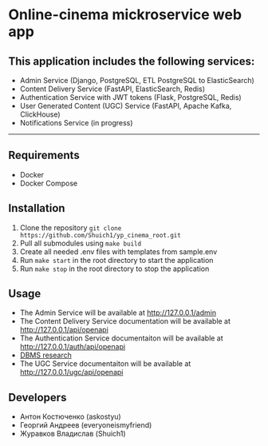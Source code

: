 Online-cinema mickroservice web app
================================================================================================
## This application includes the following services:
- Admin Service (Django, PostgreSQL, ETL PostgreSQL to ElasticSearch)
- Content Delivery Service (FastAPI, ElasticSearch, Redis)
- Authentication Service with JWT tokens (Flask, PostgreSQL, Redis)
- User Generated Content (UGC) Service (FastAPI, Apache Kafka, ClickHouse)
- Notifications Service (in progress)
----------------------------------------------------------------------------------------------------------------------------------------

## Requirements
- Docker
- Docker Compose

## Installation
1. Clone the repository `git clone https://github.com/Shuich1/yp_cinema_root.git`
2. Pull all submodules using `make build`
3. Create all needed .env files with templates from sample.env
4. Run `make start` in the root directory to start the application
5. Run `make stop` in the root directory to stop the application

## Usage
- The Admin Service will be available at http://127.0.0.1/admin
- The Content Delivery Service documentation will be available at http://127.0.0.1/api/openapi
- The Authentication Service documentaiton will be available at http://127.0.0.1/auth/api/openapi
- [DBMS research](./research/README.md)
- The UGC Service documentaiton will be available at http://127.0.0.1/ugc/api/openapi

## Developers
- Антон Костюченко (askostyu)
- Георгий Андреев (everyoneismyfriend)
- Журавков Владислав (Shuich1)
